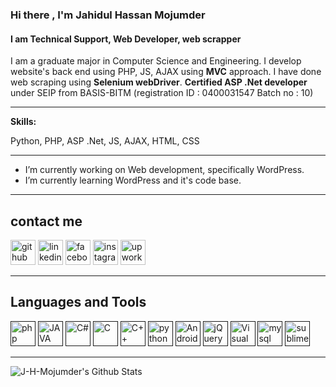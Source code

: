 ### Hi there , I'm Jahidul Hassan Mojumder
#### I am Technical Support, Web Developer, web scrapper
I am a graduate major in Computer Science and Engineering. I develop website's back end using PHP, JS, AJAX using **MVC** approach. I have done web scraping using **Selenium webDriver**. **Certified ASP .Net developer** under SEIP from BASIS-BITM (registration ID : 0400031547 Batch no : 10)

***
**Skills:**

Python, PHP, ASP .Net, JS, AJAX, HTML, CSS

***

- I’m currently working on Web development, specifically WordPress.
- I’m currently learning WordPress and it's code base.

***
## contact me
[<img src='https://cdn.jsdelivr.net/npm/simple-icons@3.0.1/icons/github.svg' alt='github' height='40'>](https://github.com/J-H-Mojumder)  [<img src='https://cdn.jsdelivr.net/npm/simple-icons@3.0.1/icons/linkedin.svg' alt='linkedin' height='40'>](https://www.linkedin.com/in/md-jahidul-hassan-mojumder/)  [<img src='https://cdn.jsdelivr.net/npm/simple-icons@3.0.1/icons/facebook.svg' alt='facebook' height='40'>](https://www.facebook.com/Jahidul.H.Mojumder)  [<img src='https://cdn.jsdelivr.net/npm/simple-icons@3.0.1/icons/instagram.svg' alt='instagram' height='40'>](https://www.instagram.com/j.h.masum/) 
[<img src='https://cdn.jsdelivr.net/npm/simple-icons@3.0.1/icons/upwork.svg' alt='upwork' height='40'>](https://www.upwork.com/o/profiles/users/~01bcd91f9fd71d7f9b/) 

***
## Languages and Tools
[<img src='https://cdn.jsdelivr.net/npm/simple-icons@3.0.1/icons/php.svg' alt='php' height='40'>]()
[<img src='https://cdn.jsdelivr.net/npm/simple-icons@3.0.1/icons/java.svg' alt='JAVA' height='40'>]()
[<img src='https://cdn.jsdelivr.net/npm/simple-icons@3.0.1/icons/csharp.svg' alt='C#' height='40'>]()
[<img src='https://cdn.jsdelivr.net/npm/simple-icons@3.0.1/icons/c.svg' alt='C' height='40'>]()
[<img src='https://cdn.jsdelivr.net/npm/simple-icons@3.0.1/icons/cplusplus.svg' alt='C++' height='40'>]()
[<img src='https://cdn.jsdelivr.net/npm/simple-icons@3.0.1/icons/python.svg' alt='python' height='40'>]()
[<img src='https://cdn.jsdelivr.net/npm/simple-icons@3.0.1/icons/android.svg' alt='Android' height='40'>]()
[<img src='https://cdn.jsdelivr.net/npm/simple-icons@3.0.1/icons/jquery.svg' alt='jQuery' height='40'>]()
[<img src='https://cdn.jsdelivr.net/npm/simple-icons@3.0.1/icons/visualstudio.svg' alt='Visual Studio' height='40'>]()
[<img src='https://cdn.jsdelivr.net/npm/simple-icons@3.0.1/icons/mysql.svg' alt='mysql' height='40'>]() 
[<img src='https://cdn.jsdelivr.net/npm/simple-icons@3.0.1/icons/sublimetext.svg' alt='sublimetext' height='40'>]() 

***
<img align="left" alt="J-H-Mojumder's Github Stats" src="https://github-readme-stats.vercel.app/api?username=J-H-Mojumder&show_icons=true&hide_border=true&hide=issues,contribs" />
